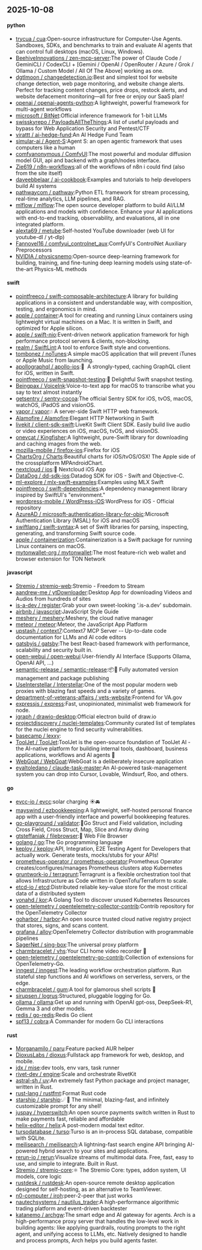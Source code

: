 ## 2025-10-08

#### python
* [trycua / cua](https://github.com/trycua/cua):Open-source infrastructure for Computer-Use Agents. Sandboxes, SDKs, and benchmarks to train and evaluate AI agents that can control full desktops (macOS, Linux, Windows).
* [BeehiveInnovations / zen-mcp-server](https://github.com/BeehiveInnovations/zen-mcp-server):The power of Claude Code / GeminiCLI / CodexCLI + [Gemini / OpenAI / OpenRouter / Azure / Grok / Ollama / Custom Model / All Of The Above] working as one.
* [dgtlmoon / changedetection.io](https://github.com/dgtlmoon/changedetection.io):Best and simplest tool for website change detection, web page monitoring, and website change alerts. Perfect for tracking content changes, price drops, restock alerts, and website defacement monitoring—all for free or enjoy our SaaS plan!
* [openai / openai-agents-python](https://github.com/openai/openai-agents-python):A lightweight, powerful framework for multi-agent workflows
* [microsoft / BitNet](https://github.com/microsoft/BitNet):Official inference framework for 1-bit LLMs
* [swisskyrepo / PayloadsAllTheThings](https://github.com/swisskyrepo/PayloadsAllTheThings):A list of useful payloads and bypass for Web Application Security and Pentest/CTF
* [virattt / ai-hedge-fund](https://github.com/virattt/ai-hedge-fund):An AI Hedge Fund Team
* [simular-ai / Agent-S](https://github.com/simular-ai/Agent-S):Agent S: an open agentic framework that uses computers like a human
* [comfyanonymous / ComfyUI](https://github.com/comfyanonymous/ComfyUI):The most powerful and modular diffusion model GUI, api and backend with a graph/nodes interface.
* [Zie619 / n8n-workflows](https://github.com/Zie619/n8n-workflows):all of the workflows of n8n i could find (also from the site itself)
* [daveebbelaar / ai-cookbook](https://github.com/daveebbelaar/ai-cookbook):Examples and tutorials to help developers build AI systems
* [pathwaycom / pathway](https://github.com/pathwaycom/pathway):Python ETL framework for stream processing, real-time analytics, LLM pipelines, and RAG.
* [mlflow / mlflow](https://github.com/mlflow/mlflow):The open source developer platform to build AI/LLM applications and models with confidence. Enhance your AI applications with end-to-end tracking, observability, and evaluations, all in one integrated platform.
* [alexta69 / metube](https://github.com/alexta69/metube):Self-hosted YouTube downloader (web UI for youtube-dl / yt-dlp)
* [Fannovel16 / comfyui_controlnet_aux](https://github.com/Fannovel16/comfyui_controlnet_aux):ComfyUI's ControlNet Auxiliary Preprocessors
* [NVIDIA / physicsnemo](https://github.com/NVIDIA/physicsnemo):Open-source deep-learning framework for building, training, and fine-tuning deep learning models using state-of-the-art Physics-ML methods

#### swift
* [pointfreeco / swift-composable-architecture](https://github.com/pointfreeco/swift-composable-architecture):A library for building applications in a consistent and understandable way, with composition, testing, and ergonomics in mind.
* [apple / container](https://github.com/apple/container):A tool for creating and running Linux containers using lightweight virtual machines on a Mac. It is written in Swift, and optimized for Apple silicon.
* [apple / swift-nio](https://github.com/apple/swift-nio):Event-driven network application framework for high performance protocol servers & clients, non-blocking.
* [realm / SwiftLint](https://github.com/realm/SwiftLint):A tool to enforce Swift style and conventions.
* [tombonez / noTunes](https://github.com/tombonez/noTunes):A simple macOS application that will prevent iTunes or Apple Music from launching.
* [apollographql / apollo-ios](https://github.com/apollographql/apollo-ios):📱  A strongly-typed, caching GraphQL client for iOS, written in Swift.
* [pointfreeco / swift-snapshot-testing](https://github.com/pointfreeco/swift-snapshot-testing):📸 Delightful Swift snapshot testing.
* [Beingpax / VoiceInk](https://github.com/Beingpax/VoiceInk):Voice-to-text app for macOS to transcribe what you say to text almost instantly
* [getsentry / sentry-cocoa](https://github.com/getsentry/sentry-cocoa):The official Sentry SDK for iOS, tvOS, macOS, watchOS, iPadOS and visionOS.
* [vapor / vapor](https://github.com/vapor/vapor):💧 A server-side Swift HTTP web framework.
* [Alamofire / Alamofire](https://github.com/Alamofire/Alamofire):Elegant HTTP Networking in Swift
* [livekit / client-sdk-swift](https://github.com/livekit/client-sdk-swift):LiveKit Swift Client SDK. Easily build live audio or video experiences on iOS, macOS, tvOS, and visionOS.
* [onevcat / Kingfisher](https://github.com/onevcat/Kingfisher):A lightweight, pure-Swift library for downloading and caching images from the web.
* [mozilla-mobile / firefox-ios](https://github.com/mozilla-mobile/firefox-ios):Firefox for iOS
* [ChartsOrg / Charts](https://github.com/ChartsOrg/Charts):Beautiful charts for iOS/tvOS/OSX! The Apple side of the crossplatform MPAndroidChart.
* [nextcloud / ios](https://github.com/nextcloud/ios):📱 Nextcloud iOS App
* [DataDog / dd-sdk-ios](https://github.com/DataDog/dd-sdk-ios):Datadog SDK for iOS - Swift and Objective-C.
* [ml-explore / mlx-swift-examples](https://github.com/ml-explore/mlx-swift-examples):Examples using MLX Swift
* [pointfreeco / swift-dependencies](https://github.com/pointfreeco/swift-dependencies):A dependency management library inspired by SwiftUI's "environment."
* [wordpress-mobile / WordPress-iOS](https://github.com/wordpress-mobile/WordPress-iOS):WordPress for iOS - Official repository
* [AzureAD / microsoft-authentication-library-for-objc](https://github.com/AzureAD/microsoft-authentication-library-for-objc):Microsoft Authentication Library (MSAL) for iOS and macOS
* [swiftlang / swift-syntax](https://github.com/swiftlang/swift-syntax):A set of Swift libraries for parsing, inspecting, generating, and transforming Swift source code.
* [apple / containerization](https://github.com/apple/containerization):Containerization is a Swift package for running Linux containers on macOS.
* [mytonwallet-org / mytonwallet](https://github.com/mytonwallet-org/mytonwallet):The most feature-rich web wallet and browser extension for TON Network

#### javascript
* [Stremio / stremio-web](https://github.com/Stremio/stremio-web):Stremio - Freedom to Stream
* [aandrew-me / ytDownloader](https://github.com/aandrew-me/ytDownloader):Desktop App for downloading Videos and Audios from hundreds of sites
* [is-a-dev / register](https://github.com/is-a-dev/register):Grab your own sweet-looking '.is-a.dev' subdomain.
* [airbnb / javascript](https://github.com/airbnb/javascript):JavaScript Style Guide
* [meshery / meshery](https://github.com/meshery/meshery):Meshery, the cloud native manager
* [meteor / meteor](https://github.com/meteor/meteor):Meteor, the JavaScript App Platform
* [upstash / context7](https://github.com/upstash/context7):Context7 MCP Server -- Up-to-date code documentation for LLMs and AI code editors
* [gatsbyjs / gatsby](https://github.com/gatsbyjs/gatsby):The best React-based framework with performance, scalability and security built in.
* [open-webui / open-webui](https://github.com/open-webui/open-webui):User-friendly AI Interface (Supports Ollama, OpenAI API, ...)
* [semantic-release / semantic-release](https://github.com/semantic-release/semantic-release):📦🚀 Fully automated version management and package publishing
* [UseInterstellar / Interstellar](https://github.com/UseInterstellar/Interstellar):One of the most popular modern web proxies with blazing fast speeds and a variety of games.
* [department-of-veterans-affairs / vets-website](https://github.com/department-of-veterans-affairs/vets-website):Frontend for VA.gov
* [expressjs / express](https://github.com/expressjs/express):Fast, unopinionated, minimalist web framework for node.
* [jgraph / drawio-desktop](https://github.com/jgraph/drawio-desktop):Official electron build of draw.io
* [projectdiscovery / nuclei-templates](https://github.com/projectdiscovery/nuclei-templates):Community curated list of templates for the nuclei engine to find security vulnerabilities.
* [basecamp / lexxy](https://github.com/basecamp/lexxy):
* [ToolJet / ToolJet](https://github.com/ToolJet/ToolJet):ToolJet is the open-source foundation of ToolJet AI - the AI-native platform for building internal tools, dashboard, business applications, workflows and AI agents 🚀
* [WebGoat / WebGoat](https://github.com/WebGoat/WebGoat):WebGoat is a deliberately insecure application
* [eyaltoledano / claude-task-master](https://github.com/eyaltoledano/claude-task-master):An AI-powered task-management system you can drop into Cursor, Lovable, Windsurf, Roo, and others.

#### go
* [evcc-io / evcc](https://github.com/evcc-io/evcc):solar charging ☀️🚘
* [mayswind / ezbookkeeping](https://github.com/mayswind/ezbookkeeping):A lightweight, self-hosted personal finance app with a user-friendly interface and powerful bookkeeping features.
* [go-playground / validator](https://github.com/go-playground/validator):💯Go Struct and Field validation, including Cross Field, Cross Struct, Map, Slice and Array diving
* [gtsteffaniak / filebrowser](https://github.com/gtsteffaniak/filebrowser):📂 Web File Browser
* [golang / go](https://github.com/golang/go):The Go programming language
* [keploy / keploy](https://github.com/keploy/keploy):API, Integration, E2E Testing Agent for Developers that actually work. Generate tests, mocks/stubs for your APIs!
* [prometheus-operator / prometheus-operator](https://github.com/prometheus-operator/prometheus-operator):Prometheus Operator creates/configures/manages Prometheus clusters atop Kubernetes
* [gruntwork-io / terragrunt](https://github.com/gruntwork-io/terragrunt):Terragrunt is a flexible orchestration tool that allows Infrastructure as Code written in OpenTofu/Terraform to scale.
* [etcd-io / etcd](https://github.com/etcd-io/etcd):Distributed reliable key-value store for the most critical data of a distributed system
* [yonahd / kor](https://github.com/yonahd/kor):A Golang Tool to discover unused Kubernetes Resources
* [open-telemetry / opentelemetry-collector-contrib](https://github.com/open-telemetry/opentelemetry-collector-contrib):Contrib repository for the OpenTelemetry Collector
* [goharbor / harbor](https://github.com/goharbor/harbor):An open source trusted cloud native registry project that stores, signs, and scans content.
* [grafana / alloy](https://github.com/grafana/alloy):OpenTelemetry Collector distribution with programmable pipelines
* [SagerNet / sing-box](https://github.com/SagerNet/sing-box):The universal proxy platform
* [charmbracelet / vhs](https://github.com/charmbracelet/vhs):Your CLI home video recorder 📼
* [open-telemetry / opentelemetry-go-contrib](https://github.com/open-telemetry/opentelemetry-go-contrib):Collection of extensions for OpenTelemetry-Go.
* [inngest / inngest](https://github.com/inngest/inngest):The leading workflow orchestration platform. Run stateful step functions and AI workflows on serverless, servers, or the edge.
* [charmbracelet / gum](https://github.com/charmbracelet/gum):A tool for glamorous shell scripts 🎀
* [sirupsen / logrus](https://github.com/sirupsen/logrus):Structured, pluggable logging for Go.
* [ollama / ollama](https://github.com/ollama/ollama):Get up and running with OpenAI gpt-oss, DeepSeek-R1, Gemma 3 and other models.
* [redis / go-redis](https://github.com/redis/go-redis):Redis Go client
* [spf13 / cobra](https://github.com/spf13/cobra):A Commander for modern Go CLI interactions

#### rust
* [Morganamilo / paru](https://github.com/Morganamilo/paru):Feature packed AUR helper
* [DioxusLabs / dioxus](https://github.com/DioxusLabs/dioxus):Fullstack app framework for web, desktop, and mobile.
* [jdx / mise](https://github.com/jdx/mise):dev tools, env vars, task runner
* [rivet-dev / engine](https://github.com/rivet-dev/engine):Scale and orchestrate RivetKit
* [astral-sh / uv](https://github.com/astral-sh/uv):An extremely fast Python package and project manager, written in Rust.
* [rust-lang / rustfmt](https://github.com/rust-lang/rustfmt):Format Rust code
* [starship / starship](https://github.com/starship/starship):☄🌌️ The minimal, blazing-fast, and infinitely customizable prompt for any shell!
* [juspay / hyperswitch](https://github.com/juspay/hyperswitch):An open source payments switch written in Rust to make payments fast, reliable and affordable
* [helix-editor / helix](https://github.com/helix-editor/helix):A post-modern modal text editor.
* [tursodatabase / turso](https://github.com/tursodatabase/turso):Turso is an in-process SQL database, compatible with SQLite.
* [meilisearch / meilisearch](https://github.com/meilisearch/meilisearch):A lightning-fast search engine API bringing AI-powered hybrid search to your sites and applications.
* [rerun-io / rerun](https://github.com/rerun-io/rerun):Visualize streams of multimodal data. Free, fast, easy to use, and simple to integrate. Built in Rust.
* [Stremio / stremio-core](https://github.com/Stremio/stremio-core):⚛️ The Stremio Core: types, addon system, UI models, core logic
* [rustdesk / rustdesk](https://github.com/rustdesk/rustdesk):An open-source remote desktop application designed for self-hosting, as an alternative to TeamViewer.
* [n0-computer / iroh](https://github.com/n0-computer/iroh):peer-2-peer that just works
* [nautechsystems / nautilus_trader](https://github.com/nautechsystems/nautilus_trader):A high-performance algorithmic trading platform and event-driven backtester
* [katanemo / archgw](https://github.com/katanemo/archgw):The smart edge and AI gateway for agents. Arch is a high-performance proxy server that handles the low-level work in building agents: like applying guardrails, routing prompts to the right agent, and unifying access to LLMs, etc. Natively designed to handle and process prompts, Arch helps you build agents faster.
